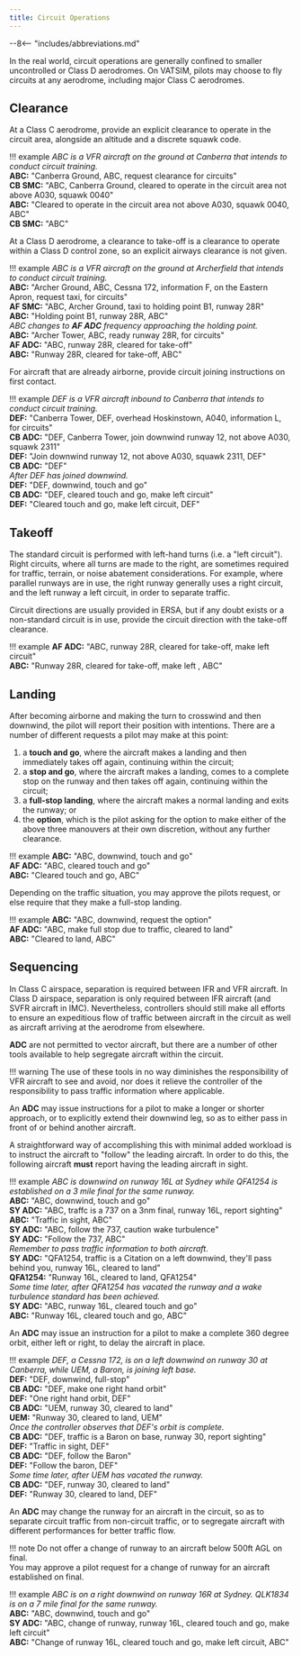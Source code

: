 ```yaml
---
title: Circuit Operations
---
```


--8<-- "includes/abbreviations.md"

In the real world, circuit operations are generally confined to smaller
uncontrolled or Class D aerodromes. On VATSIM, pilots may choose to fly circuits
at any aerodrome, including major Class C aerodromes.

## Clearance

At a Class C aerodrome, provide an explicit clearance to operate in the circuit
area, alongside an altitude and a discrete squawk code.

!!! example
    *ABC is a VFR aircraft on the ground at Canberra that intends to conduct circuit training.*  
    **ABC:** "Canberra Ground, ABC, request clearance for circuits"  
    **CB SMC:** "ABC, Canberra Ground, cleared to operate in the circuit area not above A030, squawk 0040"  
    **ABC:** "Cleared to operate in the circuit area not above A030, squawk 0040, ABC"  
    **CB SMC:** "ABC"

At a Class D aerodrome, a clearance to take-off is a clearance to operate within
a Class D control zone, so an explicit airways clearance is not given.

!!! example
    *ABC is a VFR aircraft on the ground at Archerfield that intends to conduct circuit training.*  
    **ABC:** "Archer Ground, ABC, Cessna 172, information F, on the Eastern Apron, request taxi, for circuits"  
    **AF SMC:** "ABC, Archer Ground, taxi to holding point B1, runway 28R"  
    **ABC:** "Holding point B1, runway 28R, ABC"  
    *ABC changes to **AF ADC** frequency approaching the holding point.*  
    **ABC:** "Archer Tower, ABC, ready runway 28R, for circuits"  
    **AF ADC:** "ABC, runway 28R, cleared for take-off"  
    **ABC:** "Runway 28R, cleared for take-off, ABC"

For aircraft that are already airborne, provide circuit joining instructions on first contact.

!!! example
    *DEF is a VFR aircraft inbound to Canberra that intends to conduct circuit training.*  
    **DEF:** "Canberra Tower, DEF, overhead Hoskinstown, A040, information L, for circuits"  
    **CB ADC:** "DEF, Canberra Tower, join downwind runway 12, not above A030, squawk 2311"  
    **DEF:** "Join downwind runway 12, not above A030, squawk 2311, DEF"  
    **CB ADC:** "DEF"  
    *After DEF has joined downwind.*  
    **DEF:** "DEF, downwind, touch and go"  
    **CB ADC:** "DEF, cleared touch and go, make left circuit"  
    **DEF:** "Cleared touch and go, make left circuit, DEF"

## Takeoff

The standard circuit is performed with left-hand turns (i.e. a "left circuit").
Right circuits, where all turns are made to the right, are sometimes required
for traffic, terrain, or noise abatement considerations. For example, where
parallel runways are in use, the right runway generally uses a right circuit,
and the left runway a left circuit, in order to separate traffic.

Circuit directions are usually provided in ERSA, but if any doubt exists or a
non-standard circuit is in use, provide the circuit direction with the take-off
clearance.

!!! example
    **AF ADC:** "ABC, runway 28R, cleared for take-off, make left circuit"  
    **ABC:** "Runway 28R, cleared for take-off, make left , ABC"

## Landing

After becoming airborne and making the turn to crosswind and then downwind, the
pilot will report their position with intentions. There are a number of
different requests a pilot may make at this point:

1. a **touch and go**, where the aircraft makes a landing and then immediately takes off again, continuing within the circuit;
2. a **stop and go**, where the aircraft makes a landing, comes to a complete stop on the runway and then takes off again, continuing within the circuit;
3. a **full-stop landing**, where the aircraft makes a normal landing and exits the runway; or
4. the **option**, which is the pilot asking for the option to make either of the above three manouvers at their own discretion, without any further clearance.

!!! example
    **ABC:** "ABC, downwind, touch and go"  
    **AF ADC:** "ABC, cleared touch and go"  
    **ABC:** "Cleared touch and go, ABC"


Depending on the traffic situation, you may approve the pilots request, or else
require that they make a full-stop landing.

!!! example
    **ABC:** "ABC, downwind, request the option"  
    **AF ADC:** "ABC, make full stop due to traffic, cleared to land"  
    **ABC:** "Cleared to land, ABC"

## Sequencing

In Class C airspace, separation is required between IFR and VFR aircraft. In
Class D airspace, separation is only required between IFR aircraft (and SVFR
aircraft in IMC). Nevertheless, controllers should still make all efforts to
ensure an expeditious flow of traffic between aircraft in the circuit as well as
aircraft arriving at the aerodrome from elsewhere.

**ADC** are not permitted to vector aircraft, but there are a number of other
tools available to help segregate aircraft within the circuit.

!!! warning
    The use of these tools in no way diminishes the responsibility of VFR
    aircraft to see and avoid, nor does it relieve the controller of the
    responsibility to pass traffic information where applicable.

An **ADC** may issue instructions for a pilot to make a longer or shorter
approach, or to explicitly extend their downwind leg, so as to either pass in
front of or behind another aircraft.

A straightforward way of accomplishing this with minimal added workload is to
instruct the aircraft to "follow" the leading aircraft. In order to do this, the
following aircraft **must** report having the leading aircraft in sight.

!!! example
    *ABC is downwind on runway 16L at Sydney while QFA1254 is established on a 3 mile final for the same runway.*  
    **ABC:** "ABC, downwind, touch and go"  
    **SY ADC:** "ABC, traffc is a 737 on a 3nm final, runway 16L, report sighting"  
    **ABC:** "Traffic in sight, ABC"  
    **SY ADC:** "ABC, follow the 737, caution wake turbulence"  
    **SY ADC:** "Follow the 737, ABC"  
    *Remember to pass traffic information to both aircraft.*  
    **SY ADC:** "QFA1254, traffic is a Citation on a left downwind, they'll pass behind you, runway 16L, cleared to land"  
    **QFA1254:** "Runway 16L, cleared to land, QFA1254"  
    *Some time later, after QFA1254 has vacated the runway and a wake turbulence standard has been achieved.*  
    **SY ADC:** "ABC, runway 16L, cleared touch and go"  
    **ABC:** "Runway 16L, cleared touch and go, ABC"

An **ADC** may issue an instruction for a pilot to make a complete 360 degree
orbit, either left or right, to delay the aircraft in place.

!!! example
    *DEF, a Cessna 172, is on a left downwind on runway 30 at Canberra, while UEM, a Baron, is joining left base.*  
    **DEF:** "DEF, downwind, full-stop"  
    **CB ADC:** "DEF, make one right hand orbit"  
    **DEF:** "One right hand orbit, DEF"  
    **CB ADC:** "UEM, runway 30, cleared to land"  
    **UEM:** "Runway 30, cleared to land, UEM"  
    *Once the controller observes that DEF's orbit is complete.*  
    **CB ADC:** "DEF, traffic is a Baron on base, runway 30, report sighting"  
    **DEF:** "Traffic in sight, DEF"  
    **CB ADC:** "DEF, follow the Baron"  
    **DEF:** "Follow the baron, DEF"  
    *Some time later, after UEM has vacated the runway.*  
    **CB ADC:** "DEF, runway 30, cleared to land"  
    **DEF:** "Runway 30, cleared to land, DEF"

An **ADC** may change the runway for an aircraft in the circuit, so as to
separate circuit traffic from non-circuit traffic, or to segregate aircraft with
different performances for better traffic flow.

!!! note
    Do not offer a change of runway to an aircraft below 500ft AGL on final.  
    You may approve a pilot request for a change of runway for an aircraft
    established on final.

!!! example
    *ABC is on a right downwind on runway 16R at Sydney. QLK1834 is on a 7 mile final for the same runway.*  
    **ABC:** "ABC, downwind, touch and go"  
    **SY ADC:** "ABC, change of runway, runway 16L, cleared touch and go, make left circuit"  
    **ABC:** "Change of runway 16L, cleared touch and go, make left circuit, ABC"
